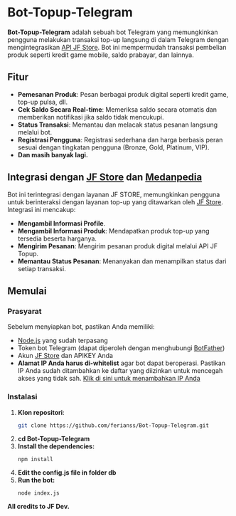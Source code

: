 # Bot-Topup-Telegram

**Bot-Topup-Telegram** adalah sebuah bot Telegram yang memungkinkan pengguna melakukan transaksi top-up langsung di dalam Telegram dengan mengintegrasikan [API JF Store](https://topup.j-f.cloud/api/docs). Bot ini mempermudah transaksi pembelian produk seperti kredit game mobile, saldo prabayar, dan lainnya.

## Fitur

- **Pemesanan Produk**: Pesan berbagai produk digital seperti kredit game, top-up pulsa, dll.
- **Cek Saldo Secara Real-time**: Memeriksa saldo secara otomatis dan memberikan notifikasi jika saldo tidak mencukupi.
- **Status Transaksi**: Memantau dan melacak status pesanan langsung melalui bot.
- **Registrasi Pengguna**: Registrasi sederhana dan harga berbasis peran sesuai dengan tingkatan pengguna (Bronze, Gold, Platinum, VIP).
- **Dan masih banyak lagi.**

## Integrasi dengan [JF Store](https://topup.j-f.cloud) dan [Medanpedia](https://medanpedia.co.id/)

Bot ini terintegrasi dengan layanan JF STORE, memungkinkan pengguna untuk berinteraksi dengan layanan top-up yang ditawarkan oleh [JF Store](https://topup.j-f.cloud). Integrasi ini mencakup:

- **Mengambil Informasi Profile**.
- **Mengambil Informasi Produk**: Mendapatkan produk top-up yang tersedia beserta harganya.
- **Mengirim Pesanan**: Mengirim pesanan produk digital melalui API JF Topup.
- **Memantau Status Pesanan**: Menanyakan dan menampilkan status dari setiap transaksi.

## Memulai

### Prasyarat

Sebelum menyiapkan bot, pastikan Anda memiliki:

- [Node.js](https://nodejs.org/) yang sudah terpasang
- Token bot Telegram (dapat diperoleh dengan menghubungi [BotFather](https://t.me/@BotFather))
- Akun [JF Store](https://topup.j-f.cloud/api/docs) dan APIKEY Anda
- **Alamat IP Anda harus di-whitelist** agar bot dapat beroperasi. Pastikan IP Anda sudah ditambahkan ke daftar yang diizinkan untuk mencegah akses yang tidak sah.
  [Klik di sini untuk menambahkan IP Anda](https://wa.me/6285773305337?text=Halo,+mau+add+ip)

### Instalasi

1. **Klon repositori**:
   ```bash
   git clone https://github.com/ferianss/Bot-Topup-Telegram.git

2. **cd Bot-Topup-Telegram**
3. **Install the dependencies:**
   ```
   npm install
4. **Edit the config.js file in folder db**
5. **Run the bot:**
   ```
   node index.js

**All credits to JF Dev.**
